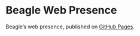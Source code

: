 # Beagle Web Presence

Beagle’s web presence, published on [GitHub Pages](https://acBerger.github.io/Beagle/branches/Fix-Spelling).